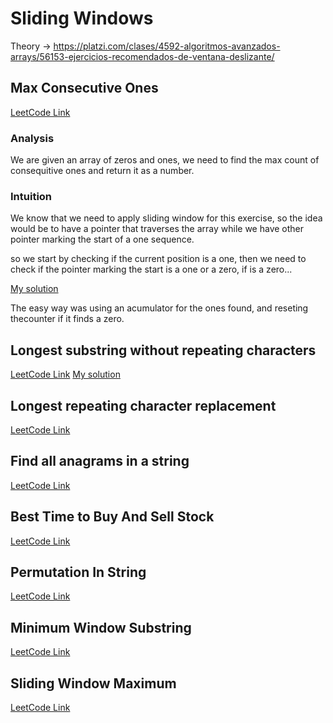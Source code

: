 # Sliding Windows

Theory -> https://platzi.com/clases/4592-algoritmos-avanzados-arrays/56153-ejercicios-recomendados-de-ventana-deslizante/

## Max Consecutive Ones
[LeetCode Link](https://leetcode.com/problems/max-consecutive-ones/)
### Analysis
We are given an array of zeros and ones, we need to find the max count of
consequitive ones and return it as a number.

### Intuition
We know that we need to apply sliding window for this exercise, so the idea
would be to have a pointer that traverses the array while we have other pointer
marking the start of a one sequence.

so we start by checking 
if the current position is a one, then we need to check if the pointer marking the start is a one or
a zero, if is a zero...

[My solution](https://leetcode.com/problems/max-consecutive-ones/submissions/973656933/)

The easy way was using an acumulator for the ones found, and reseting thecounter if it finds a zero.

## Longest substring without repeating characters
[LeetCode Link](https://leetcode.com/problems/longest-substring-without-repeating-characters/)
[My solution](https://leetcode.com/problems/longest-substring-without-repeating-characters/submissions/967786483/)

## Longest repeating character replacement 
[LeetCode Link](https://leetcode.com/problems/longest-repeating-character-replacement/)

## Find all anagrams in a string
[LeetCode Link](https://leetcode.com/problems/find-all-anagrams-in-a-string/)

## Best Time to Buy And Sell Stock
[LeetCode Link](https://leetcode.com/problems/best-time-to-buy-and-sell-stock/)

## Permutation In String
[LeetCode Link](https://leetcode.com/problems/permutation-in-string/)

## Minimum Window Substring
[LeetCode Link](https://leetcode.com/problems/minimum-window-substring/)

## Sliding Window Maximum
[LeetCode Link](https://leetcode.com/problems/sliding-window-maximum/)
